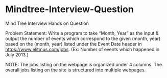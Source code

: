 # Mindtree-Interview-Question
Mind Tree Interview Hands on Question


Problem Statement: 
Write a program to take “Month, Year” as the input & output the number of events which correspond to the given (month, year) based on the (month, year) listed under the Event Date header in https://www.elitmus.com/jobs. (Ex: Number of events which happened in July 2013.) 


NOTE:
The jobs listing on the webpage is organized under 4 columns. The overall jobs listing on the site is structured into multiple webpages. 